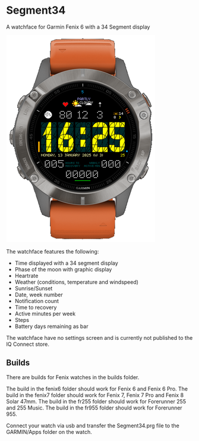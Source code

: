 # Segment34
A watchface for Garmin Fenix 6 with a 34 Segment display

![Screenshot of the watchface](screenshot.png "Screenshot")

The watchface features the following:

 - Time displayed with a 34 segment display
 - Phase of the moon with graphic display
 - Heartrate
 - Weather (conditions, temperature and windspeed)
 - Sunrise/Sunset
 - Date, week number
 - Notification count
 - Time to recovery
 - Active minutes per week
 - Steps
 - Battery days remaining as bar
 
 The watchface have no settings screen and is currently not published to the IQ Connect store.

## Builds
 There are builds for Fenix watches in the builds folder.
 
 The build in the fenix6 folder should work for Fenix 6 and Fenix 6 Pro.
 The build in the fenix7 folder should work for Fenix 7, Fenix 7 Pro and Fenix 8 Solar 47mm.
 The build in the fr255 folder should work for Forerunner 255 and 255 Music.
 The build in the fr955 folder should work for Forerunner 955.

 Connect your watch via usb and transfer the Segment34.prg file to the GARMIN/Apps folder on the watch. 
